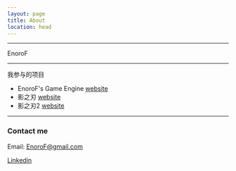 ```yaml
---
layout: page
title: About
location: head
---
```

***
EnoroF

***
我参与的项目

* EnoroF's Game Engine [website](http://www.EnoroF.com)
* 影之刃 [website](http://yzr.163.com/)
* 影之刃2 [website](http://www.yingzhiren.com)

***
### Contact me

Email: EnoroF@gmail.com

[Linkedin](https://www.linkedin.com/in/EnoroF)
